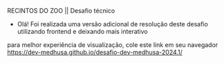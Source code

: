 RECINTOS DO ZOO || Desafio técnico

- Olá!
  Foi realizada uma versão adicional de resolução deste desafio utilizando frontend e deixando mais interativo

para melhor experiência de visualização, cole este link em seu navegador
  https://dev-medhusa.github.io/desafio-dev-medhusa-2024.1/

